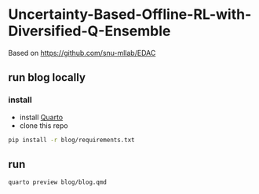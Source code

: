 # Uncertainty-Based-Offline-RL-with-Diversified-Q-Ensemble

Based on https://github.com/snu-mllab/EDAC

## run blog locally

### install

* install [Quarto](https://quarto.org/docs/download/)
* clone this repo

```bash
pip install -r blog/requirements.txt
```

## run

```bash
quarto preview blog/blog.qmd
```

